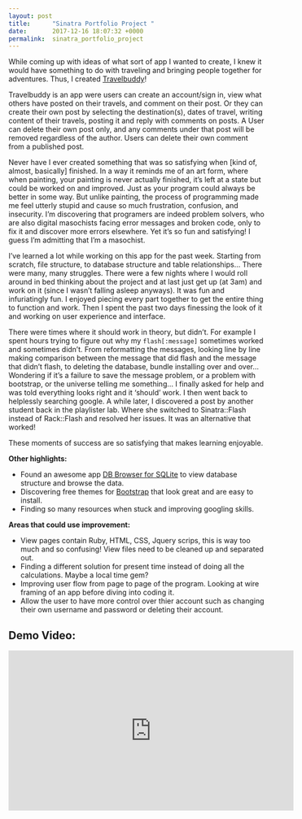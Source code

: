 ```yaml
---
layout: post
title:      "Sinatra Portfolio Project "
date:       2017-12-16 18:07:32 +0000
permalink:  sinatra_portfolio_project
---
```



While coming up with ideas of what sort of app I wanted to create, I knew it would have something to do with traveling and bringing people together for adventures. Thus, I created [Travelbuddy](https://github.com/vlaunyc/travelbuddy)! 

Travelbuddy is an app were users can create an account/sign in, view what others have posted on their travels, and comment on their post. Or they can create their own post by selecting the destination(s), dates of travel, writing content of their travels, posting it and reply with comments on posts. A User can delete their own post only, and any comments under that post will be removed regardless of the author. Users can delete their own comment from a published post.

Never have I ever created something that was so satisfying when [kind of, almost, basically] finished. In a way it reminds me of an art form, where when painting, your painting is never actually finished, it’s left at a state but could be worked on and improved. Just as your program could always be better in some way. But unlike painting, the process of programming made me feel utterly stupid and cause so much frustration, confusion, and insecurity. I’m discovering that programers are indeed problem solvers, who are also digital masochists facing error messages and broken code, only to fix it and discover more errors elsewhere. Yet it’s so fun and satisfying! I guess I’m admitting that I’m a masochist.

I’ve learned a lot while working on this app for the past week. Starting from scratch, file structure, to database structure and table relationships… There were many, many struggles. There were a few nights where I would roll around in bed thinking about the project and at last just get up (at 3am) and work on it (since I wasn’t falling asleep anyways). It was fun and infuriatingly fun. I enjoyed piecing every part together to get the entire thing to function and work. Then I spent the past two days finessing the look of it and working on user experience and interface.

There were times where it should work in theory, but didn’t. For example I spent hours trying to figure out why my `flash[:message]` sometimes worked and sometimes didn’t. From reformatting the messages, looking line by line making comparison between the message that did flash and the message that didn’t flash, to deleting the database, bundle installing over and over… Wondering if it’s a failure to save the message problem, or a problem with bootstrap, or the universe telling me something… I finally asked for help and was told everything looks right and it ‘should’ work. I then went back to helplessly searching google. A while later, I discovered a post by another student back in the playlister lab. Where she switched to Sinatra::Flash instead of Rack::Flash and resolved her issues. It was an alternative that worked!

These moments of success are so satisfying that makes learning enjoyable. 

**Other highlights:**
* Found an awesome app [DB Browser for SQLite](http://sqlitebrowser.org/) to view database structure and browse the data.
* Discovering free themes for [Bootstrap](https://bootswatch.com/) that look great and are easy to install.
* Finding so many resources when stuck and improving googling skills. 

**Areas that could use improvement:**
* View pages contain Ruby, HTML, CSS, Jquery scrips, this is way too much and so confusing!  View files need to be cleaned up and separated out.
* Finding a different solution for present time instead of doing all the calculations.  Maybe a local time gem? 
* Improving user flow from page to page of the program. Looking at wire framing of an app before diving into coding it.
* Allow the user to have more control over thier account such as changing their own username and password or deleting their account. 

## Demo Video:
<iframe width="560" height="315" src="https://www.youtube.com/embed/ofpHecIz01c" frameborder="0" gesture="media" allow="encrypted-media" allowfullscreen></iframe>
